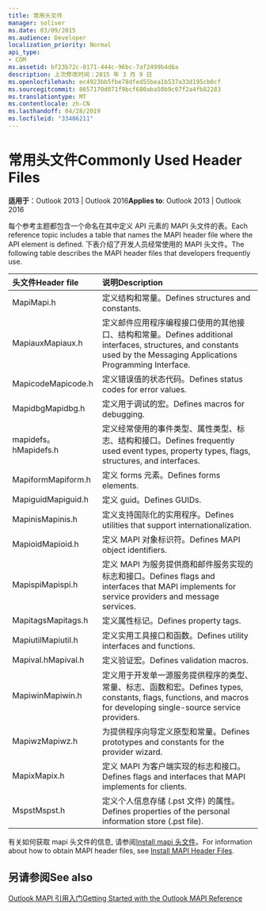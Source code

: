 ```yaml
---
title: 常用头文件
manager: soliver
ms.date: 03/09/2015
ms.audience: Developer
localization_priority: Normal
api_type:
- COM
ms.assetid: bf23b72c-0171-444c-96bc-7af2499b4d6a
description: 上次修改时间：2015 年 3 月 9 日
ms.openlocfilehash: ec4923bb5fbe78dfed55bea1b537a33d195cb0cf
ms.sourcegitcommit: 8657170d071f9bcf680aba50b9c07f2a4fb82283
ms.translationtype: MT
ms.contentlocale: zh-CN
ms.lasthandoff: 04/28/2019
ms.locfileid: "33406211"
---
```

# <a name="commonly-used-header-files"></a><span data-ttu-id="e039f-103">常用头文件</span><span class="sxs-lookup"><span data-stu-id="e039f-103">Commonly Used Header Files</span></span>

  
  
<span data-ttu-id="e039f-104">**适用于**：Outlook 2013 | Outlook 2016</span><span class="sxs-lookup"><span data-stu-id="e039f-104">**Applies to**: Outlook 2013 | Outlook 2016</span></span> 
  
<span data-ttu-id="e039f-105">每个参考主题都包含一个命名在其中定义 API 元素的 MAPI 头文件的表。</span><span class="sxs-lookup"><span data-stu-id="e039f-105">Each reference topic includes a table that names the MAPI header file where the API element is defined.</span></span> <span data-ttu-id="e039f-106">下表介绍了开发人员经常使用的 MAPI 头文件。</span><span class="sxs-lookup"><span data-stu-id="e039f-106">The following table describes the MAPI header files that developers frequently use.</span></span>
  
|<span data-ttu-id="e039f-107">**头文件**</span><span class="sxs-lookup"><span data-stu-id="e039f-107">**Header file**</span></span>|<span data-ttu-id="e039f-108">**说明**</span><span class="sxs-lookup"><span data-stu-id="e039f-108">**Description**</span></span>|
|:-----|:-----|
|<span data-ttu-id="e039f-109">Mapi</span><span class="sxs-lookup"><span data-stu-id="e039f-109">Mapi.h</span></span>  <br/> |<span data-ttu-id="e039f-110">定义结构和常量。</span><span class="sxs-lookup"><span data-stu-id="e039f-110">Defines structures and constants.</span></span>  <br/> |
|<span data-ttu-id="e039f-111">Mapiaux</span><span class="sxs-lookup"><span data-stu-id="e039f-111">Mapiaux.h</span></span>  <br/> |<span data-ttu-id="e039f-112">定义邮件应用程序编程接口使用的其他接口、结构和常量。</span><span class="sxs-lookup"><span data-stu-id="e039f-112">Defines additional interfaces, structures, and constants used by the Messaging Applications Programming Interface.</span></span>  <br/> |
|<span data-ttu-id="e039f-113">Mapicode</span><span class="sxs-lookup"><span data-stu-id="e039f-113">Mapicode.h</span></span>  <br/> |<span data-ttu-id="e039f-114">定义错误值的状态代码。</span><span class="sxs-lookup"><span data-stu-id="e039f-114">Defines status codes for error values.</span></span>  <br/> |
|<span data-ttu-id="e039f-115">Mapidbg</span><span class="sxs-lookup"><span data-stu-id="e039f-115">Mapidbg.h</span></span>  <br/> |<span data-ttu-id="e039f-116">定义用于调试的宏。</span><span class="sxs-lookup"><span data-stu-id="e039f-116">Defines macros for debugging.</span></span>  <br/> |
|<span data-ttu-id="e039f-117">mapidefs。h</span><span class="sxs-lookup"><span data-stu-id="e039f-117">Mapidefs.h</span></span>  <br/> |<span data-ttu-id="e039f-118">定义经常使用的事件类型、属性类型、标志、结构和接口。</span><span class="sxs-lookup"><span data-stu-id="e039f-118">Defines frequently used event types, property types, flags, structures, and interfaces.</span></span>  <br/> |
|<span data-ttu-id="e039f-119">Mapiform</span><span class="sxs-lookup"><span data-stu-id="e039f-119">Mapiform.h</span></span>  <br/> |<span data-ttu-id="e039f-120">定义 forms 元素。</span><span class="sxs-lookup"><span data-stu-id="e039f-120">Defines forms elements.</span></span>  <br/> |
|<span data-ttu-id="e039f-121">Mapiguid</span><span class="sxs-lookup"><span data-stu-id="e039f-121">Mapiguid.h</span></span>  <br/> |<span data-ttu-id="e039f-122">定义 guid。</span><span class="sxs-lookup"><span data-stu-id="e039f-122">Defines GUIDs.</span></span>  <br/> |
|<span data-ttu-id="e039f-123">Mapinis</span><span class="sxs-lookup"><span data-stu-id="e039f-123">Mapinis.h</span></span>  <br/> |<span data-ttu-id="e039f-124">定义支持国际化的实用程序。</span><span class="sxs-lookup"><span data-stu-id="e039f-124">Defines utilities that support internationalization.</span></span>  <br/> |
|<span data-ttu-id="e039f-125">Mapioid</span><span class="sxs-lookup"><span data-stu-id="e039f-125">Mapioid.h</span></span>  <br/> |<span data-ttu-id="e039f-126">定义 MAPI 对象标识符。</span><span class="sxs-lookup"><span data-stu-id="e039f-126">Defines MAPI object identifiers.</span></span>  <br/> |
|<span data-ttu-id="e039f-127">Mapispi</span><span class="sxs-lookup"><span data-stu-id="e039f-127">Mapispi.h</span></span>  <br/> |<span data-ttu-id="e039f-128">定义 MAPI 为服务提供商和邮件服务实现的标志和接口。</span><span class="sxs-lookup"><span data-stu-id="e039f-128">Defines flags and interfaces that MAPI implements for service providers and message services.</span></span>  <br/> |
|<span data-ttu-id="e039f-129">Mapitags</span><span class="sxs-lookup"><span data-stu-id="e039f-129">Mapitags.h</span></span>  <br/> |<span data-ttu-id="e039f-130">定义属性标记。</span><span class="sxs-lookup"><span data-stu-id="e039f-130">Defines property tags.</span></span>  <br/> |
|<span data-ttu-id="e039f-131">Mapiutil</span><span class="sxs-lookup"><span data-stu-id="e039f-131">Mapiutil.h</span></span>  <br/> |<span data-ttu-id="e039f-132">定义实用工具接口和函数。</span><span class="sxs-lookup"><span data-stu-id="e039f-132">Defines utility interfaces and functions.</span></span>  <br/> |
|<span data-ttu-id="e039f-133">Mapival.h</span><span class="sxs-lookup"><span data-stu-id="e039f-133">Mapival.h</span></span>  <br/> |<span data-ttu-id="e039f-134">定义验证宏。</span><span class="sxs-lookup"><span data-stu-id="e039f-134">Defines validation macros.</span></span>  <br/> |
|<span data-ttu-id="e039f-135">Mapiwin</span><span class="sxs-lookup"><span data-stu-id="e039f-135">Mapiwin.h</span></span>  <br/> |<span data-ttu-id="e039f-136">定义用于开发单一源服务提供程序的类型、常量、标志、函数和宏。</span><span class="sxs-lookup"><span data-stu-id="e039f-136">Defines types, constants, flags, functions, and macros for developing single-source service providers.</span></span>  <br/> |
|<span data-ttu-id="e039f-137">Mapiwz</span><span class="sxs-lookup"><span data-stu-id="e039f-137">Mapiwz.h</span></span>  <br/> |<span data-ttu-id="e039f-138">为提供程序向导定义原型和常量。</span><span class="sxs-lookup"><span data-stu-id="e039f-138">Defines prototypes and constants for the provider wizard.</span></span>  <br/> |
|<span data-ttu-id="e039f-139">Mapix</span><span class="sxs-lookup"><span data-stu-id="e039f-139">Mapix.h</span></span>  <br/> |<span data-ttu-id="e039f-140">定义 MAPI 为客户端实现的标志和接口。</span><span class="sxs-lookup"><span data-stu-id="e039f-140">Defines flags and interfaces that MAPI implements for clients.</span></span>  <br/> |
|<span data-ttu-id="e039f-141">Mspst</span><span class="sxs-lookup"><span data-stu-id="e039f-141">Mspst.h</span></span>  <br/> |<span data-ttu-id="e039f-142">定义个人信息存储 (.pst 文件) 的属性。</span><span class="sxs-lookup"><span data-stu-id="e039f-142">Defines properties of the personal information store (.pst file).</span></span>  <br/> |
   
<span data-ttu-id="e039f-143">有关如何获取 mapi 头文件的信息, 请参阅[Install mapi 头文件](how-to-install-mapi-header-files.md)。</span><span class="sxs-lookup"><span data-stu-id="e039f-143">For information about how to obtain MAPI header files, see [Install MAPI Header Files](how-to-install-mapi-header-files.md).</span></span>
  
## <a name="see-also"></a><span data-ttu-id="e039f-144">另请参阅</span><span class="sxs-lookup"><span data-stu-id="e039f-144">See also</span></span>



[<span data-ttu-id="e039f-145">Outlook MAPI 引用入门</span><span class="sxs-lookup"><span data-stu-id="e039f-145">Getting Started with the Outlook MAPI Reference</span></span>](getting-started-with-the-outlook-mapi-reference.md)

